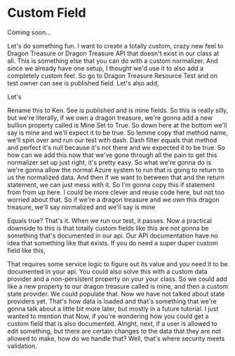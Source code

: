 # Custom Field

Coming soon...

Let's do something fun. I want to create a totally custom, crazy new feel to Dragon
Treasure or Dragon Treasure API that doesn't exist in our class at all. This is
something else that you can do with a custom normalizer. And since we already have
one setup, I thought we'd use it to also add a completely custom feel. So go to
Dragon Treasure Resource Test and on test owner can see is published field. Let's
also add,

Let's

Rename this to Ken. See is published and is mine fields. So this is really silly, but
we're literally, if we own a dragon treasure, we're gonna add a new bullion property
called is Mine Set to True. So down here at the bottom we'll say is mine and we'll
expect it to be true. So lemme copy that method name, we'll spin over and run our
test with dash. Dash filter equals that method and perfect it's null because it's not
there and we expected it to be true. So how can we add this now that we've gone
through all the pain to get this normalizer set up just right, it's pretty easy. So
what we're gonna do is we're gonna allow the normal Azure system to run that is going
to return to us the normalized data. And then if we want to between that and the
return statement, we can just mess with it. So I'm gonna copy this if statement from
from up here. I could be more clever and reuse code here, but not too worried about
that. So if we're a dragon treasure and we own this dragon treasure, we'll say
normalized and we'll say is mine

Equals true? That's it. When we run our test, it passes. Now a practical downside to
this is that totally custom fields like this are not gonna be something that's
documented in our api. Our API documentation have no idea that something like that
exists. If you do need a super duper custom field like this,

That requires some service logic to figure out its value and you need it to be
documented in your api. You could also solve this with a custom data provider and a
non-persistent property on your your class. So we could add like a new property to
our dragon treasure called is mine, and then a custom state provider. We could
populate that. Now we have not talked about state providers yet. That's how data is
loaded and that's something that we're gonna talk about a little bit more later, but
mostly in a future tutorial. I just wanted to mention that Now, if you're wondering
how you could get a custom field that is also documented. Alright, next, if a user is
allowed to edit something, but there are certain changes to the data that they are
not allowed to make, how do we handle that? Well, that's where security meets
validation.

